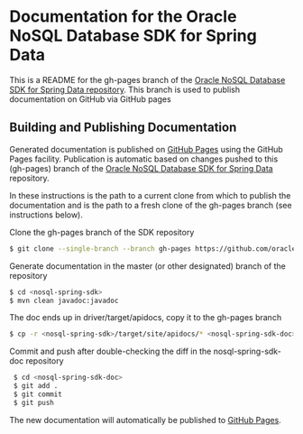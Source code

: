 # Documentation for the Oracle NoSQL Database SDK for Spring Data

This is a README for the gh-pages branch of the
[Oracle NoSQL Database SDK for Spring Data repository](https://github.com/oracle/nosql-spring-sdk). This branch is used to publish documentation on GitHub via GitHub pages

## Building and Publishing Documentation

Generated documentation is published on
[GitHub Pages](https://oracle.github.io/nosql-spring-sdk/) using the GitHub Pages
facility. Publication is automatic based on changes pushed to this (gh-pages)
branch of the
[Oracle NoSQL Database SDK for Spring Data](https://github.com/oracle/nosql-spring-sdk)
repository.

In these instructions <nosql-spring-sdk> is the path to a current clone from
which to publish the documentation and <nosql-spring-sdk-doc> is the path to
a fresh clone of the gh-pages branch (see instructions below).

Clone the gh-pages branch of the SDK repository

``` bash
$ git clone --single-branch --branch gh-pages https://github.com/oracle/nosql-spring-sdk.git nosql-spring-sdk-doc
```

Generate documentation in the master (or other designated) branch of the
repository

``` bash
$ cd <nosql-spring-sdk>
$ mvn clean javadoc:javadoc
```

The doc ends up in driver/target/apidocs, copy it to the gh-pages branch

``` bash
$ cp -r <nosql-spring-sdk>/target/site/apidocs/* <nosql-spring-sdk-doc>
```

Commit and push after double-checking the diff in the nosql-spring-sdk-doc
repository

``` bash
 $ cd <nosql-spring-sdk-doc>
 $ git add .
 $ git commit
 $ git push
```

The new documentation will automatically be published to
[GitHub Pages](https://oracle.github.io/nosql-spring-sdk).
